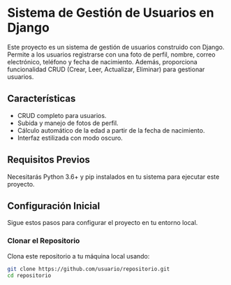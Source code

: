 # Sistema de Gestión de Usuarios en Django

Este proyecto es un sistema de gestión de usuarios construido con Django. Permite a los usuarios registrarse con una foto de perfil, nombre, correo electrónico, teléfono y fecha de nacimiento. Además, proporciona funcionalidad CRUD (Crear, Leer, Actualizar, Eliminar) para gestionar usuarios.

## Características

- CRUD completo para usuarios.
- Subida y manejo de fotos de perfil.
- Cálculo automático de la edad a partir de la fecha de nacimiento.
- Interfaz estilizada con modo oscuro.

## Requisitos Previos

Necesitarás Python 3.6+ y pip instalados en tu sistema para ejecutar este proyecto.

## Configuración Inicial

Sigue estos pasos para configurar el proyecto en tu entorno local.

### Clonar el Repositorio

Clona este repositorio a tu máquina local usando:

```bash
git clone https://github.com/usuario/repositorio.git
cd repositorio

